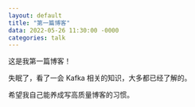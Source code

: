 ```yaml
---
layout: default
title: "第一篇博客"
data: 2022-05-26 11:30:00 -0000
categories: talk
---
```


这是我第一篇博客！

失眠了，看了一会 Kafka 相关的知识，大多都已经了解的。

希望我自己能养成写高质量博客的习惯。
